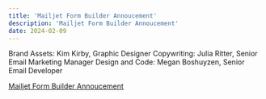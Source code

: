 ```yaml
---
title: 'Mailjet Form Builder Annoucement'
description: 'Mailjet Form Builder Annoucement'
date: 2024-02-09
---
```


Brand Assets: Kim Kirby, Graphic Designer
Copywriting: Julia Ritter, Senior Email Marketing Manager
Design and Code: Megan Boshuyzen, Senior Email Developer

[Mailjet Form Builder Annoucement](https://parcel.io/e/7d48a56e-425b-4a20-bf49-a572493484b8?parts=html&default-part=html&preview-size=500&theme=parcel-dark&layout=preview)